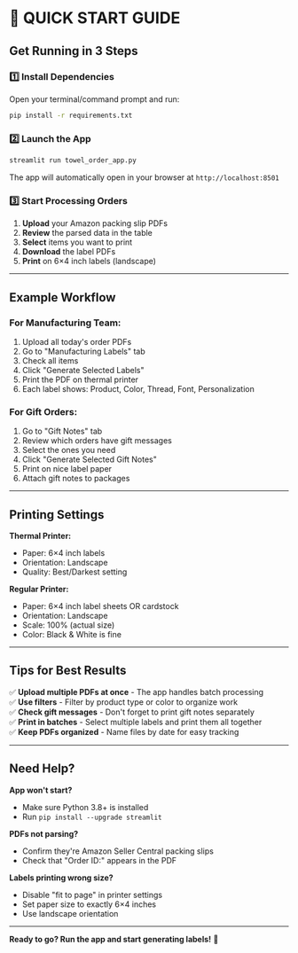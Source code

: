 # 🚀 QUICK START GUIDE

## Get Running in 3 Steps

### 1️⃣ Install Dependencies
Open your terminal/command prompt and run:
```bash
pip install -r requirements.txt
```

### 2️⃣ Launch the App
```bash
streamlit run towel_order_app.py
```

The app will automatically open in your browser at `http://localhost:8501`

### 3️⃣ Start Processing Orders
1. **Upload** your Amazon packing slip PDFs
2. **Review** the parsed data in the table
3. **Select** items you want to print
4. **Download** the label PDFs
5. **Print** on 6×4 inch labels (landscape)

---

## Example Workflow

### For Manufacturing Team:
1. Upload all today's order PDFs
2. Go to "Manufacturing Labels" tab
3. Check all items
4. Click "Generate Selected Labels"
5. Print the PDF on thermal printer
6. Each label shows: Product, Color, Thread, Font, Personalization

### For Gift Orders:
1. Go to "Gift Notes" tab
2. Review which orders have gift messages
3. Select the ones you need
4. Click "Generate Selected Gift Notes"
5. Print on nice label paper
6. Attach gift notes to packages

---

## Printing Settings

**Thermal Printer:**
- Paper: 6×4 inch labels
- Orientation: Landscape
- Quality: Best/Darkest setting

**Regular Printer:**
- Paper: 6×4 inch label sheets OR cardstock
- Orientation: Landscape
- Scale: 100% (actual size)
- Color: Black & White is fine

---

## Tips for Best Results

✅ **Upload multiple PDFs at once** - The app handles batch processing  
✅ **Use filters** - Filter by product type or color to organize work  
✅ **Check gift messages** - Don't forget to print gift notes separately  
✅ **Print in batches** - Select multiple labels and print them all together  
✅ **Keep PDFs organized** - Name files by date for easy tracking  

---

## Need Help?

**App won't start?**
- Make sure Python 3.8+ is installed
- Run `pip install --upgrade streamlit` 

**PDFs not parsing?**
- Confirm they're Amazon Seller Central packing slips
- Check that "Order ID:" appears in the PDF

**Labels printing wrong size?**
- Disable "fit to page" in printer settings
- Set paper size to exactly 6×4 inches
- Use landscape orientation

---

**Ready to go? Run the app and start generating labels!** 🎯
